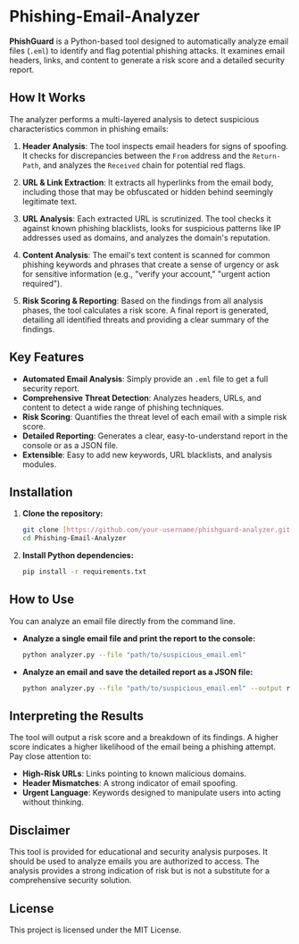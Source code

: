 # Phishing-Email-Analyzer


**PhishGuard** is a Python-based tool designed to automatically analyze email files (`.eml`) to identify and flag potential phishing attacks. It examines email headers, links, and content to generate a risk score and a detailed security report.

## How It Works

The analyzer performs a multi-layered analysis to detect suspicious characteristics common in phishing emails:

1.  **Header Analysis**: The tool inspects email headers for signs of spoofing. It checks for discrepancies between the `From` address and the `Return-Path`, and analyzes the `Received` chain for potential red flags.

2.  **URL & Link Extraction**: It extracts all hyperlinks from the email body, including those that may be obfuscated or hidden behind seemingly legitimate text.

3.  **URL Analysis**: Each extracted URL is scrutinized. The tool checks it against known phishing blacklists, looks for suspicious patterns like IP addresses used as domains, and analyzes the domain's reputation.

4.  **Content Analysis**: The email's text content is scanned for common phishing keywords and phrases that create a sense of urgency or ask for sensitive information (e.g., "verify your account," "urgent action required").

5.  **Risk Scoring & Reporting**: Based on the findings from all analysis phases, the tool calculates a risk score. A final report is generated, detailing all identified threats and providing a clear summary of the findings.

## Key Features

-   **Automated Email Analysis**: Simply provide an `.eml` file to get a full security report.
-   **Comprehensive Threat Detection**: Analyzes headers, URLs, and content to detect a wide range of phishing techniques.
-   **Risk Scoring**: Quantifies the threat level of each email with a simple risk score.
-   **Detailed Reporting**: Generates a clear, easy-to-understand report in the console or as a JSON file.
-   **Extensible**: Easy to add new keywords, URL blacklists, and analysis modules.

## Installation

1.  **Clone the repository:**
    ```bash
    git clone [https://github.com/your-username/phishguard-analyzer.git](https://github.com/your-username/phishguard-analyzer.git)
    cd Phishing-Email-Analyzer
    ```

2.  **Install Python dependencies:**
    ```bash
    pip install -r requirements.txt
    ```

## How to Use

You can analyze an email file directly from the command line.

-   **Analyze a single email file and print the report to the console:**
    ```bash
    python analyzer.py --file "path/to/suspicious_email.eml"
    ```

-   **Analyze an email and save the detailed report as a JSON file:**
    ```bash
    python analyzer.py --file "path/to/suspicious_email.eml" --output report.json
    ```

## Interpreting the Results

The tool will output a risk score and a breakdown of its findings. A higher score indicates a higher likelihood of the email being a phishing attempt. Pay close attention to:

-   **High-Risk URLs**: Links pointing to known malicious domains.
-   **Header Mismatches**: A strong indicator of email spoofing.
-   **Urgent Language**: Keywords designed to manipulate users into acting without thinking.

## Disclaimer

This tool is provided for educational and security analysis purposes. It should be used to analyze emails you are authorized to access. The analysis provides a strong indication of risk but is not a substitute for a comprehensive security solution.

## License

This project is licensed under the MIT License.

